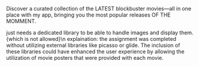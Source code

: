 Discover a curated collection of the LATEST blockbuster movies—all in one place with my app, bringing you the most popular releases OF THE MOMMENT.

just needs a dedicated library to be able to handle images and display them.{which is not allowed}\n
explaination: the assignment was completed without utilizing external libraries like picasso or glide. The inclusion of these libraries could have enhanced the user experience by allowing the utilization of movie posters that were provided with each movie.
